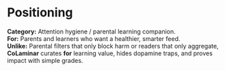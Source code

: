 
# Positioning

**Category:** Attention hygiene / parental learning companion.  
**For:** Parents and learners who want a healthier, smarter feed.  
**Unlike:** Parental filters that only block harm or readers that only aggregate,  
**CoLaminar** curates **for** learning value, hides dopamine traps, and proves impact with simple grades.
